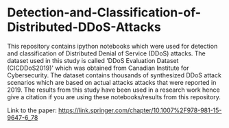 # Detection-and-Classification-of-Distributed-DDoS-Attacks
This repository contains ipython notebooks which were used for detection and classification of Distributed Denial of Service (DDoS) attacks. The dataset used in this study is called 'DDoS Evaluation Dataset (CICDDoS2019)' which was obtained from Canadian Institute for Cybersecurity. The dataset contains thousands of synthesized DDoS attack scenarios which are based on actual attacks attacks that were reported in 2019. The results from this study have been used in a research work hence give a citation if you are using these notebooks/results from this repository.


Link to the paper: https://link.springer.com/chapter/10.1007%2F978-981-15-9647-6_78

